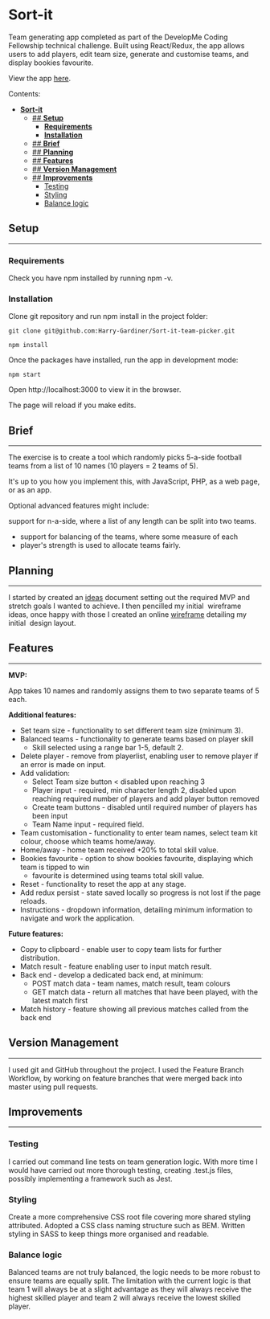 
# **Sort-it**
Team generating app completed as part of the DevelopMe Coding Fellowship technical challenge. Built using React/Redux, the app allows users to add players, edit team size, generate and customise teams, and display bookies favourite.

View the app [here](https://harry-gardiner.github.io/Sort-it-team-picker/).

Contents:
- [**Sort-it**](#sort-it)
  - [## **Setup**](#-setup)
    - [**Requirements**](#requirements)
    - [**Installation**](#installation)
  - [## **Brief**](#-brief)
  - [## **Planning**](#-planning)
  - [## **Features**](#-features)
  - [## **Version Management**](#-version-management)
  - [## **Improvements**](#-improvements)
    - [Testing](#testing)
    - [Styling](#styling)
    - [Balance logic](#balance-logic)
## **Setup**
---
### **Requirements**
Check you have npm installed by running npm -v.

### **Installation**
Clone git repository and run npm install in the project folder:

`git clone git@github.com:Harry-Gardiner/Sort-it-team-picker.git`

`npm install`

Once the packages have installed, run the app in development mode:

`npm start`

Open http://localhost:3000 to view it in the browser.

The page will reload if you make edits.

## **Brief**
---
The exercise is to create a tool which randomly picks 5-a-side football teams from a list of 10 names (10 players = 2 teams of 5).

It's up to you how you implement this, with JavaScript, PHP, as a web page, or as an app.

Optional advanced features might include:

support for n-a-side, where a list of any length can be split into two teams.
- support for balancing of the teams, where some measure of each 
- player's strength is used to allocate teams fairly.

## **Planning**
---
I started by created an [ideas](ideas.md) document setting out the required MVP and stretch goals I wanted to achieve. I then pencilled my initial  wireframe ideas, once happy with those I created an online [wireframe](ideas.md#wireframe) detailing my initial  design layout.

## **Features**
---
**MVP:**

App takes 10 names and randomly assigns them to two separate teams of 5 each.

**Additional features:**
- Set team size - functionality to set different team size (minimum 3).
- Balanced teams - functionality to generate teams based on player skill
  - Skill selected using a range bar 1-5, default 2.
- Delete player - remove from playerlist, enabling user to remove player if an error is made on input.
- Add validation:
  - Select Team size button < disabled upon reaching 3
  - Player input - required, min character length 2, disabled upon reaching required number of players and add player button removed
  - Create team buttons - disabled until required number of players has been input
  - Team Name input - required field.
- Team customisation - functionality to enter team names, select team kit colour, choose which teams home/away.
- Home/away - home team received +20% to total skill value.
- Bookies favourite - option to show bookies favourite, displaying which team is tipped to win
    - favourite is determined using teams total skill value.
- Reset - functionality to reset the app at any stage.
- Add redux persist - state saved locally so progress is not lost if the page reloads.
- Instructions - dropdown information, detailing minimum information to navigate and work the application.

**Future features:**
- Copy to clipboard - enable user to copy team lists for further distribution.
- Match result - feature enabling user to input match result.
- Back end - develop a dedicated back end, at minimum:
  - POST match data - team names, match result, team colours
  - GET match data - return all matches that have been played, with the latest match first 
- Match history - feature showing all previous matches called from the back end

## **Version Management**
---
I used git and GitHub throughout the project. I used the Feature Branch Workflow, by working on feature branches that were merged back into master using pull requests.


## **Improvements**
---
### Testing
I carried out command line tests on team generation logic. With more time I would have carried out more thorough testing, creating .test.js files, possibly implementing a framework such as Jest. 

### Styling
Create a more comprehensive CSS root file covering more shared styling attributed. Adopted a CSS class naming structure such as BEM. Written styling in SASS to keep things more organised and readable. 

### Balance logic
Balanced teams are not truly balanced, the logic needs to be more robust to ensure teams are equally split. The limitation with the current logic is that team 1 will always be at a slight advantage as they will always receive the highest skilled player and team 2 will always receive the lowest skilled player. 